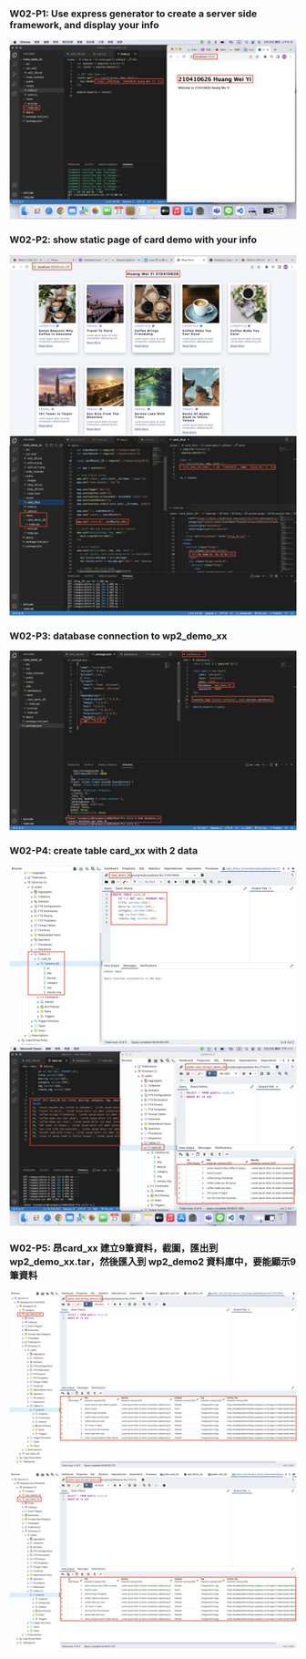 ### W02-P1: Use express generator to create a server side framework, and display your info 
![](w02-p1.png)

### W02-P2: show static page of card demo with your info 
![](w02-p2-1.png) 
![](w02-p2-2.png)

### W02-P3: database connection to wp2_demo_xx 
![](w02-p3.png)

### W02-P4: create table card_xx with 2 data 
![](w02-p4-1.png) 
![](w02-p4-2.png)

### W02-P5: 昂card_xx 建立9筆資料，截圖，匯出到 wp2_demo_xx.tar，然後匯入到 wp2_demo2 資料庫中，要能顯示9筆資料
![](w02-p5.png)
![](w02-p5-1.png)